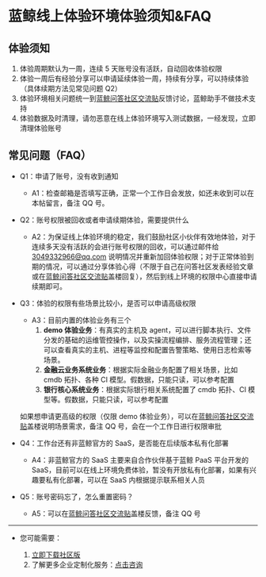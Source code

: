 # 蓝鲸线上体验环境体验须知&FAQ

## 体验须知

1. 体验周期默认为一周，连续 5 天账号没有活跃，自动回收体验权限
2. 体验一周后有经验分享可以申请延续体验一周，持续有分享，可以持续体验（具体续期方法见常见问题 Q2）
3. 体验环境相关问题统一到[蓝鲸问答社区交流贴](https://bk.tencent.com/s-mart/community/question/5612)反馈讨论，蓝鲸助手不做技术支持
4. 体验数据及时清理，请勿恶意在线上体验环境写入测试数据，一经发现，立即清理体验账号

## 常见问题（FAQ）

- Q1：申请了账号，没有收到通知
    - A1：检查邮箱是否填写正确，正常一个工作日会发放，如还未收到可以在本帖留言，备注 QQ 号。
- Q2：账号权限被回收或者申请续期体验，需要提供什么
    - A2：为保证线上体验环境的稳定，我们鼓励社区小伙伴有效地体验，对于连续多天没有活跃的会进行账号权限的回收，可以通过邮件给 3049332966@qq.com 说明情况并重新加回体验权限；对于正常体验到期的情况，可以通过分享体验心得（不限于自己在问答社区发表经验文章或在[蓝鲸问答社区交流贴](https://bk.tencent.com/s-mart/community/question/5612)盖楼回复），然后到线上环境的权限中心直接申请续期即可。
- Q3：体验的权限有些场景比较小，是否可以申请高级权限<a id='faq-q3'></a>
    - A3：目前内置的体验业务有三个
        1. **demo 体验业务**：有真实的主机及 agent，可以进行脚本执行、文件分发的基础的运维管控操作，以及实操流程编排、服务流程管理；还可以查看真实的主机、进程等监控和配置告警策略、使用日志检索等场景。
        2. **金融云业务系统业务**：根据实际金融业务配置了相关场景，比如 cmdb 拓扑、各种 CI 模型。假数据，只能只读，可以参考配置
        3. **银行核心系统业务**：根据实际银行相关系统配置了 cmdb 拓扑、CI 模型等。假数据，只能只读，可以参考配置
    
    如果想申请更高级的权限（仅限 demo 体验业务），可以在[蓝鲸问答社区交流贴](https://bk.tencent.com/s-mart/community/question/5612)盖楼说明场景需求，备注 QQ 号，会在一个工作日进行权限审批
- Q4：工作台还有非蓝鲸官方的 SaaS，是否能在后续版本私有化部署
    - A4：非蓝鲸官方的 SaaS 主要来自合作伙伴基于蓝鲸 PaaS 平台开发的 SaaS，目前可以在线上环境免费体验，暂没有开放私有化部署，如果有兴趣要私有化部署，可以在 SaaS 内根据提示联系相关人员
- Q5：账号密码忘了，怎么重置密码？
    - A5：可以在[蓝鲸问答社区交流贴](https://bk.tencent.com/s-mart/community/question/5612)盖楼反馈，备注 QQ 号

---

- 您可能需要：

    1. [立即下载社区版](https://bk.tencent.com/download/)
    2. 了解更多企业定制化服务：[点击咨询](https://bk.tencent.com/applyinfo/ee/)